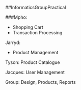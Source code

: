 ##InformaticsGroupPractical

###Mpho:  
* Shopping Cart
* Transaction Processing  

Jarryd:
* Product Management

Tyson: Product Catalogue

Jacques: User Management

Group: Design, Products, Reports

